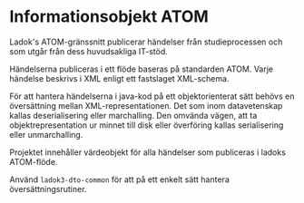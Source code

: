 # Informationsobjekt ATOM
Ladok's ATOM-gränssnitt publicerar händelser från studieprocessen och som utgår från dess huvudsakliga IT-stöd. 

Händelserna publiceras i ett flöde baseras på standarden ATOM. Varje händelse beskrivs i XML enligt ett fastslaget XML-schema. 

För att hantera händelserna i java-kod på ett objektorienterat sätt behövs en översättning mellan XML-representationen. Det som inom datavetenskap kallas deserialisering eller marchalling. Den omvända vägen, att ta objektrepresentation ur minnet till disk eller överföring kallas serialisering eller unmarchalling. 

Projektet innehåller värdeobjekt för alla händelser som publiceras i ladoks ATOM-flöde.

Använd `ladok3-dto-common` för att på ett enkelt sätt hantera översättningsrutiner.